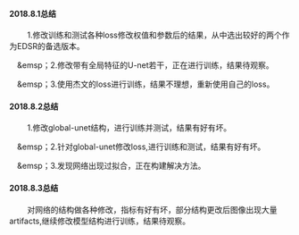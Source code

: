#### 2018.8.1总结
&emsp;&emsp; 1.修改训练和测试各种loss修改权值和参数后的结果，从中选出较好的两个作为EDSR的备选版本。

&emsp;&emsp；2.修改带有全局特征的U-net若干，正在进行训练，结果待观察。

&emsp;&emsp；3.使用杰文的loss进行训练，结果不理想，重新使用自己的loss。

#### 2018.8.2总结
&emsp;&emsp; 1.修改global-unet结构，进行训练并测试，结果有好有坏。

&emsp;&emsp；2.针对global-unet修改loss,进行训练和测试，结果有好有坏。

&emsp;&emsp；3.发现网络出现过拟合，正在构建解决方法。

#### 2018.8.3总结
&emsp;&emsp; 对网络的结构做各种修改，指标有好有坏，部分结构更改后图像出现大量artifacts,继续修改模型结构进行训练，结果待观察。
